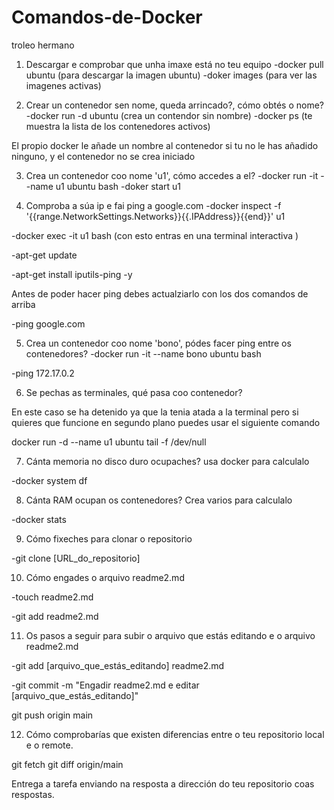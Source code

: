 # Comandos-de-Docker
troleo hermano

1. Descargar e comprobar que unha imaxe está no teu equipo
-docker pull ubuntu (para descargar la imagen ubuntu)
-doker images (para ver las imagenes activas)

2. Crear un contenedor sen nome, queda arrincado?, cómo obtés o nome?
-docker run -d ubuntu (crea un contendor sin nombre)
-docker ps (te muestra la lista de los contenedores activos)

El propio docker le añade un nombre al contenedor si tu no le has añadido ninguno, y el contenedor no se crea iniciado 


3. Crea un contenedor coo nome 'u1', cómo accedes a el?
-docker run -it --name u1 ubuntu bash
-doker start u1 


4. Comproba a súa ip e fai ping a google.com
-docker inspect -f '{{range.NetworkSettings.Networks}}{{.IPAddress}}{{end}}' u1

-docker exec -it u1 bash (con esto entras en una terminal interactiva )

-apt-get update

-apt-get install iputils-ping -y

Antes de poder hacer ping debes actualziarlo con los dos comandos de arriba

-ping google.com

5. Crea un contenedor coo nome 'bono', pódes facer ping entre os contenedores?
-docker run -it --name bono  ubuntu bash

-ping 172.17.0.2

6. Se pechas as terminales, qué pasa coo contenedor?

En este caso se ha detenido ya que la tenia atada a la terminal pero si quieres que funcione en segundo plano puedes usar el siguiente comando 

docker run -d --name u1 ubuntu tail -f /dev/null

7. Cánta memoria no disco duro ocupaches? usa docker para calculalo

-docker system df

8. Cánta RAM ocupan os contenedores? Crea varios para calculalo

-docker stats

9. Cómo fixeches para clonar o repositorio

-git clone [URL_do_repositorio]




10. Cómo engades o arquivo readme2.md

-touch readme2.md

-git add readme2.md

11. Os pasos a seguir para subir o arquivo que estás editando e o arquivo readme2.md

-git add [arquivo_que_estás_editando] readme2.md

-git commit -m "Engadir readme2.md e editar [arquivo_que_estás_editando]"

git push origin main

12. Cómo comprobarías que existen diferencias entre o teu repositorio local e o remote.

git fetch
git diff origin/main

Entrega a tarefa enviando na resposta a dirección do teu repositorio coas respostas.
